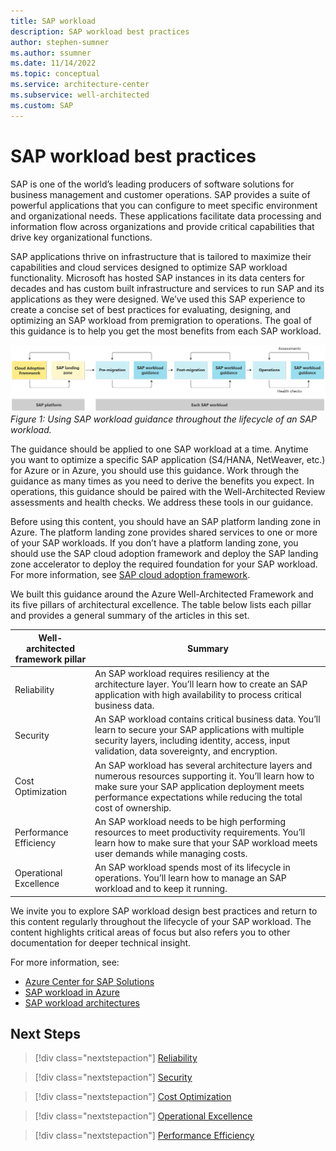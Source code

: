 ```yaml
---
title: SAP workload 
description: SAP workload best practices
author: stephen-sumner
ms.author: ssumner
ms.date: 11/14/2022
ms.topic: conceptual
ms.service: architecture-center
ms.subservice: well-architected
ms.custom: SAP
---
```


# SAP workload best practices

SAP is one of the world’s leading producers of software solutions for business management and customer operations. SAP provides a suite of powerful applications that you can configure to meet specific environment and organizational needs. These applications facilitate data processing and information flow across organizations and provide critical capabilities that drive key organizational functions.

SAP applications thrive on infrastructure that is tailored to maximize their capabilities and cloud services designed to optimize SAP workload functionality. Microsoft has hosted SAP instances in its data centers for decades and has custom built infrastructure and services to run SAP and its applications as they were designed. We’ve used this SAP experience to create a concise set of best practices for evaluating, designing, and optimizing an SAP workload from premigration to operations. The goal of this guidance is to help you get the most benefits from each SAP workload.

![Using SAP workload guidance throughout the lifecycle of an SAP workload](./images/sap-platform-workload.png)
*Figure 1: Using SAP workload guidance throughout the lifecycle of an SAP workload.*

The guidance should be applied to one SAP workload at a time. Anytime you want to optimize a specific SAP application (S4/HANA, NetWeaver, etc.) for Azure or in Azure, you should use this guidance. Work through the guidance as many times as you need to derive the benefits you expect. In operations, this guidance should be paired with the Well-Architected Review assessments and health checks. We address these tools in our guidance.

Before using this content, you should have an SAP platform landing zone in Azure. The platform landing zone provides shared services to one or more of your SAP workloads. If you don’t have a platform landing zone, you should use the SAP cloud adoption framework and deploy the SAP landing zone accelerator to deploy the required foundation for your SAP workload. For more information, see [SAP cloud adoption framework](/azure/cloud-adoption-framework/scenarios/sap/).

We built this guidance around the Azure Well-Architected Framework and its five pillars of architectural excellence. The table below lists each pillar and provides a general summary of the articles in this set.

| Well-architected framework pillar | Summary |
| --- | --- |
| Reliability |An SAP workload requires resiliency at the architecture layer. You’ll learn how to create an SAP application with high availability to process critical business data. |
| Security| An SAP workload contains critical business data. You’ll learn to secure your SAP applications with multiple security layers, including identity, access, input validation, data sovereignty, and encryption.|
| Cost Optimization | An SAP workload has several architecture layers and numerous resources supporting it. You’ll learn how to make sure your SAP application deployment meets performance expectations while reducing the total cost of ownership.|
| Performance Efficiency | An SAP workload needs to be high performing resources to meet productivity requirements. You’ll learn how to make sure that your SAP workload meets user demands while managing costs.|
| Operational Excellence | An SAP workload spends most of its lifecycle in operations. You’ll learn how to manage an SAP workload and to keep it running.|

We invite you to explore SAP workload design best practices and return to this content regularly throughout the lifecycle of your SAP workload. The content highlights critical areas of focus but also refers you to other documentation for deeper technical insight.

For more information, see:

- [Azure Center for SAP Solutions]( /azure/center-sap-solutions/overview)
- [SAP workload in Azure](/azure/virtual-machines/workloads/sap/get-started)
- [SAP workload architectures](/azure/architecture/reference-architectures/sap/sap-overview)

## Next Steps

>[!div class="nextstepaction"]
>[Reliability](./reliability.md)

>[!div class="nextstepaction"]
>[Security](./security.md)

>[!div class="nextstepaction"]
>[Cost Optimization](./cost-optimization.md)

>[!div class="nextstepaction"]
>[Operational Excellence](./operational-excellence.md)

>[!div class="nextstepaction"]
>[Performance Efficiency](./performance-efficiency.md)
